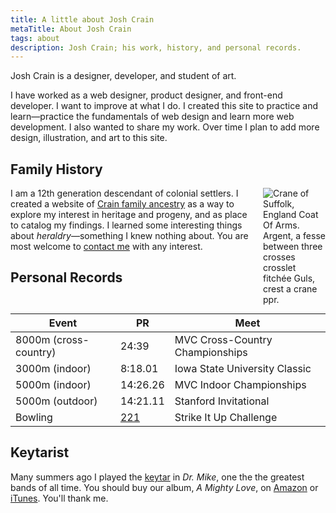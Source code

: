 ```yaml
---
title: A little about Josh Crain
metaTitle: About Josh Crain
tags: about
description: Josh Crain; his work, history, and personal records. 
---
```

<p class="lead">Josh Crain is a designer, developer, and student of art.</p>

I have worked as a web designer, product designer, and front-end developer. I want to improve at what I do. I created this site to practice and learn&mdash;practice the fundamentals of web design and learn more web development. I also wanted to share my work. Over time I plan to add more design, illustration, and art to this site. 

## Family History
<figure style="float:right;margin:0 0 1em 1em;width:auto;max-width:100px;width:25%;"> <img src="https://joshcrain.github.io/ancestry/images/crane-coat-of-arms.png" alt="Crane of Suffolk, England Coat Of Arms. Argent, a fesse between three crosses crosslet fitchée Guls, crest a crane ppr.">
</figure>

I am a 12th generation descendant of colonial settlers. I created a website of <a href="/ancestry/">Crain family ancestry</a> as a way to explore my interest in heritage and progeny, and as place to catalog my findings. I learned some interesting things about <em>heraldry</em>&mdash;something I knew nothing about. You are most welcome to <a href="/say-hello/">contact me</a> with any interest.

## Personal Records
<table class="table_rwd">
    <thead>
    <tr>
        <th>Event</th>
        <th>PR</th>
        <th>Meet</th>
    </tr>
    </thead>
    <tbody>
    <tr>
        <td data-tblColumn="Event">8000m (cross-country)</td>
        <td data-tblColumn="PR">24:39</td>
        <td data-tblColumn="Meet">MVC Cross-Country Championships</td>
    </tr>
    <tr>
        <td data-tblColumn="Event">3000m (indoor)</td>
        <td data-tblColumn="PR">8:18.01</td>
        <td data-tblColumn="Meet">Iowa State University Classic</td>
    </tr>
    <tr>
        <td data-tblColumn="Event">5000m (indoor)</td>
        <td data-tblColumn="PR">14:26.26</td>
        <td data-tblColumn="Meet">MVC Indoor Championships</td>
    </tr>
    <tr>
        <td data-tblColumn="Event">5000m (outdoor)</td>
        <td data-tblColumn="PR">14:21.11</td>
        <td data-tblColumn="Meet">Stanford Invitational</td>
    </tr>
    <tr>
        <td data-tblColumn="Event">Bowling</td>
        <td data-tblColumn="PR"><a href="https://twitter.com/thejoshcrain/status/3592903958">221</a></td>
        <td data-tblColumn="Meet">Strike It Up Challenge</td>
    </tr>
    </tbody>
</table>

## Keytarist
Many summers ago I played the <a href="/notes/2020/yamaha-shs-10/">keytar</a> in <em>Dr. Mike</em>, one the the greatest bands of all time. You should buy our album, <em>A Mighty Love</em>, on <a href="https://www.amazon.com/Mighty-Love-Dr-Mike/dp/B000FSMMNK/" rel="noopener">Amazon</a> or <a href="https://music.apple.com/us/album/a-mighty-love/97175026" rel="noopener">iTunes</a>. You'll thank me. 